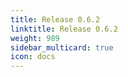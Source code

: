 ```yaml
---
title: Release 0.6.2
linktitle: Release 0.6.2
weight: 989
sidebar_multicard: true
icon: docs
---
```

